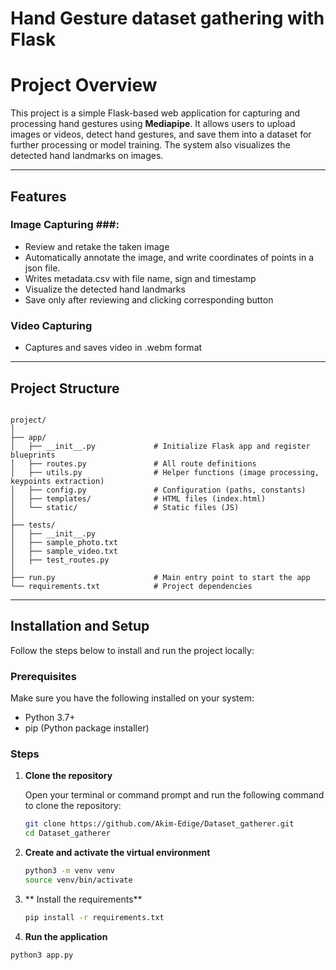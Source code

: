 # Hand Gesture dataset gathering with Flask

# **Project Overview**
This project is a simple Flask-based web application for capturing and processing hand gestures using **Mediapipe**. It allows users to upload images or videos, detect hand gestures, and save them into a dataset for further processing or model training. The system also visualizes the detected hand landmarks on images.

---

## **Features**

### **Image Capturing** ###:
- Review and retake the taken image
- Automatically annotate the image, and write coordinates of points in a json file.
- Writes metadata.csv with file name, sign and timestamp
- Visualize the detected hand landmarks
- Save only after reviewing and clicking corresponding button

### **Video Capturing**
- Captures and saves video in .webm format
---
## Project Structure

```

project/
│
├── app/
│   ├── __init__.py             # Initialize Flask app and register blueprints
│   ├── routes.py               # All route definitions
│   ├── utils.py                # Helper functions (image processing, keypoints extraction)
│   ├── config.py               # Configuration (paths, constants)
│   ├── templates/              # HTML files (index.html)
│   └── static/                 # Static files (JS)
│
├── tests/
│   ├── __init__.py
│   ├── sample_photo.txt
│   ├── sample_video.txt
│   ├── test_routes.py
│
├── run.py                      # Main entry point to start the app
└── requirements.txt            # Project dependencies

```

---

## Installation and Setup

Follow the steps below to install and run the project locally:

### Prerequisites

Make sure you have the following installed on your system:
- Python 3.7+
- pip (Python package installer)

### Steps

1. **Clone the repository**

   Open your terminal or command prompt and run the following command to clone the repository:

   ```bash
   git clone https://github.com/Akim-Edige/Dataset_gatherer.git
   cd Dataset_gatherer
   ```
2. **Create and activate the virtual environment**
   ```bash
   python3 -m venv venv
   source venv/bin/activate
   ```
4. ** Install the requirements**
   ```bash
   pip install -r requirements.txt
   ```
5. **Run the application**
  ```bash
  python3 app.py
   ```



